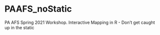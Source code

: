 # PAAFS_noStatic
PA AFS Spring 2021 Workshop. Interactive Mapping in R - Don’t get caught up in the static
